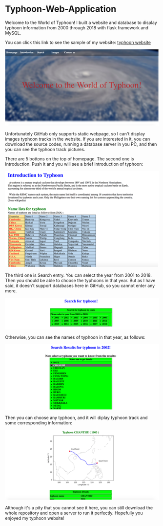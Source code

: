 # Typhoon-Web-Application

Welcome to the World of Typhoon! I built a website and database to display typhoon information from 2000 through 2018 with flask framework and MySQL.

You can click this link to see the sample of my website: [typhoon website](https://albert-aiqi-zhang.github.io/typhoon.github.io/index.html)

![typhoon](https://github.com/Albert-Aiqi-Zhang/Typhoon-Web-Application/blob/main/images/homepage.png)

Unfortunately GitHub only supports static webpage, so I can't display images typhoon tracks in the website. If you are interested in it, you can download the source codes, running a database server in you PC, and then you can see the typhoon track pictures.

There are 5 bottons on the top of homepage. The second one is Introduction. Push it and you will see a brief introduction of typhoon:

![introduction](https://github.com/Albert-Aiqi-Zhang/Typhoon-Web-Application/blob/main/images/introduction.png)

The third one is Search entry. You can select the year from 2001 to 2018. Then you should be able to choose the typhoons in that year. But as I have said, it doesn't support databases here in GitHub, so you cannot enter any more.

![search](https://github.com/Albert-Aiqi-Zhang/Typhoon-Web-Application/blob/main/images/search.png)

Otherwise, you can see the names of typhoon in that year, as follows:

![search-result](https://github.com/Albert-Aiqi-Zhang/Typhoon-Web-Application/blob/main/images/searchResult.png)

Then you can choose any typhoon, and it will diplay typhoon track and some corresponding information:

![track](https://github.com/Albert-Aiqi-Zhang/Typhoon-Web-Application/blob/main/images/typhoonTrack.png)
 
Although it's a pity that you cannot see it here, you can still download the whole repository and open a server to run it perfectly. Hopefully you enjoyed my typhoon website!

